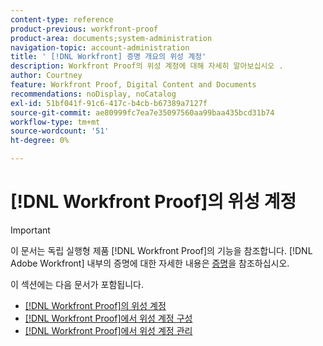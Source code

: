 ```yaml
---
content-type: reference
product-previous: workfront-proof
product-area: documents;system-administration
navigation-topic: account-administration
title: ' [!DNL Workfront] 증명 개요의 위성 계정'
description: Workfront Proof의 위성 계정에 대해 자세히 알아보십시오 .
author: Courtney
feature: Workfront Proof, Digital Content and Documents
recommendations: noDisplay, noCatalog
exl-id: 51bf041f-91c6-417c-b4cb-b67389a7127f
source-git-commit: ae80999fc7ea7e35097560aa99baa435bcd31b74
workflow-type: tm+mt
source-wordcount: '51'
ht-degree: 0%

---
```


# [!DNL Workfront Proof]의 위성 계정

>[!IMPORTANT]
>
>이 문서는 독립 실행형 제품 [!DNL Workfront Proof]의 기능을 참조합니다. [!DNL Adobe Workfront] 내부의 증명에 대한 자세한 내용은 [증명](../../../review-and-approve-work/proofing/proofing.md)을 참조하십시오.

이 섹션에는 다음 문서가 포함됩니다.

* [&#x200B; [!DNL Workfront Proof]의 위성 계정](../../../workfront-proof/wp-acct-admin/satellite-accounts/sat-accts-in-wp.md)
* [&#x200B; [!DNL Workfront Proof]에서 위성 계정 구성](../../../workfront-proof/wp-acct-admin/satellite-accounts/configure-sat-acct-in-wp.md)
* [&#x200B; [!DNL Workfront Proof]에서 위성 계정 관리](../../../workfront-proof/wp-acct-admin/satellite-accounts/manage-sat-acct-in-wp.md)
